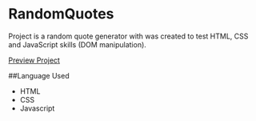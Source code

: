 # RandomQuotes
Project is a random quote generator with was created to test HTML, CSS and JavaScript skills (DOM manipulation).

[Preview Project](https://jonasann.github.io/RandomQ/)

##Language Used
- HTML
- CSS
- Javascript

